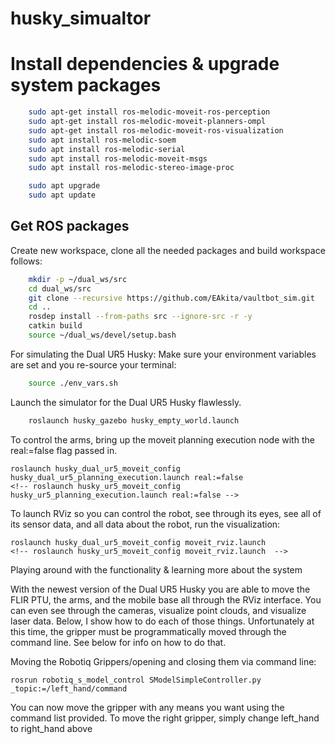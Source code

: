 husky_simualtor
==============

# Install dependencies & upgrade system packages
```bash
    sudo apt-get install ros-melodic-moveit-ros-perception
    sudo apt-get install ros-melodic-moveit-planners-ompl
    sudo apt-get install ros-melodic-moveit-ros-visualization
    sudo apt install ros-melodic-soem
    sudo apt install ros-melodic-serial
    sudo apt install ros-melodic-moveit-msgs
    sudo apt install ros-melodic-stereo-image-proc

    sudo apt upgrade
    sudo apt update
```

## Get ROS packages
Create new workspace, clone all the needed packages and build workspace follows:

```bash
    mkdir -p ~/dual_ws/src
    cd dual_ws/src
    git clone --recursive https://github.com/EAkita/vaultbot_sim.git
    cd ..
    rosdep install --from-paths src --ignore-src -r -y
    catkin build
    source ~/dual_ws/devel/setup.bash
```

For simulating the Dual UR5 Husky:
Make sure your environment variables are set and you re-source your terminal:
```bash
    source ./env_vars.sh 
```

Launch the simulator for the Dual UR5 Husky flawlessly.
```bash
    roslaunch husky_gazebo husky_empty_world.launch 
```

To control the arms, bring up the moveit planning execution node with the real:=false flag passed in. 

    roslaunch husky_dual_ur5_moveit_config husky_dual_ur5_planning_execution.launch real:=false
    <!-- roslaunch husky_ur5_moveit_config husky_ur5_planning_execution.launch real:=false -->

To launch RViz so you can control the robot, see through its eyes, see all of its sensor data, and all data about the robot, run the visualization: 

    roslaunch husky_dual_ur5_moveit_config moveit_rviz.launch 
    <!-- roslaunch husky_ur5_moveit_config moveit_rviz.launch  -->

Playing around with the functionality & learning more about the system

With the newest version of the Dual UR5 Husky you are able to move the FLIR PTU, the arms, and the mobile base all through the RViz interface. You can even see through the cameras, visualize point clouds, and visualize laser data. Below, I show how to do each of those things. Unfortunately at this time, the gripper must be programmatically moved through the command line. See
below for info on how to do that.

Moving the Robotiq Grippers/opening and closing them via command line:

    rosrun robotiq_s_model_control SModelSimpleController.py _topic:=/left_hand/command

You can now move the gripper with any means you want using the command list provided. To move the right gripper, simply change left_hand to right_hand above
